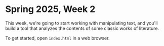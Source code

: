 # Spring 2025, Week 2

This week, we're going to start working with manipulating
text, and you'll build a tool that analyzes the contents of
some classic works of literature.

To get started, open `index.html` in a web browser.
